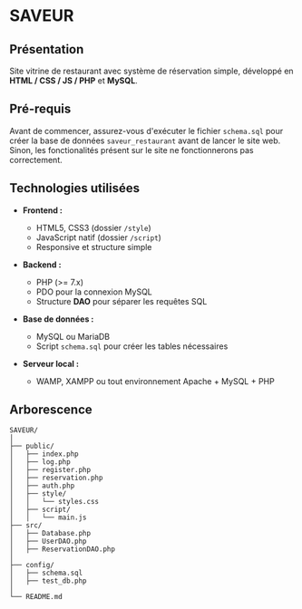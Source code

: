 ﻿# SAVEUR

## Présentation

Site vitrine de restaurant avec système de réservation simple, développé en **HTML / CSS / JS / PHP** et **MySQL**.  

## Pré-requis

Avant de commencer, assurez-vous d'exécuter le fichier `schema.sql` pour créer la base de données `saveur_restaurant` avant de lancer le site web. Sinon, les fonctionalités présent sur le site ne fonctionnerons pas correctement.

## Technologies utilisées

- **Frontend :**
  - HTML5, CSS3 (dossier `/style`)
  - JavaScript natif (dossier `/script`)
  - Responsive et structure simple

- **Backend :**
  - PHP (>= 7.x)
  - PDO pour la connexion MySQL
  - Structure **DAO** pour séparer les requêtes SQL

- **Base de données :**
  - MySQL ou MariaDB
  - Script `schema.sql` pour créer les tables nécessaires

- **Serveur local :**
  - WAMP, XAMPP ou tout environnement Apache + MySQL + PHP

## Arborescence

```plaintext
SAVEUR/
│
├── public/      
│   ├── index.php    
│   ├── log.php      
│   ├── register.php  
│   ├── reservation.php 
│   ├── auth.php     
│   ├── style/
│   │   └── styles.css
│   ├── script/
│   │   └── main.js      
├── src/   
│   ├── Database.php
│   ├── UserDAO.php
│   ├── ReservationDAO.php
│
├── config/
│   ├── schema.sql
│   ├── test_db.php
│
└── README.md
